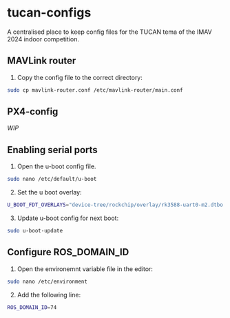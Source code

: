 # tucan-configs

A centralised place to keep config files for the TUCAN tema of the IMAV 2024 indoor competition.

## MAVLink router

1. Copy the config file to the correct directory:


```sh
sudo cp mavlink-router.conf /etc/mavlink-router/main.conf
```


## PX4-config

*WIP*


## Enabling serial ports

1. Open the u-boot config file.
```sh
sudo nano /etc/default/u-boot
```

2. Set the u boot overlay:
```sh
U_BOOT_FDT_OVERLAYS="device-tree/rockchip/overlay/rk3588-uart0-m2.dtbo device-tree/rockchip/overlay/rk3588-uart1-m1.dtbo"
```

3. Update u-boot config for next boot:
```sh
sudo u-boot-update
```

## Configure ROS_DOMAIN_ID
1. Open the environemnt variable file in the editor:
```sh
sudo nano /etc/environment
```
2. Add the following line:
```sh
ROS_DOMAIN_ID=74
```

